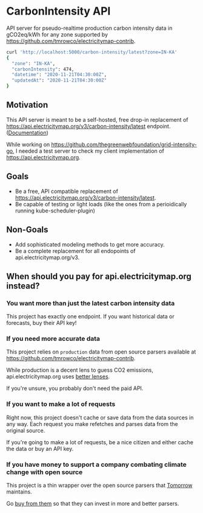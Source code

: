 # CarbonIntensity API

API server for pseudo-realtime production carbon intensity data in gCO2eq/kWh for any zone supported by https://github.com/tmrowco/electricitymap-contrib.

```bash
curl 'http://localhost:5000/carbon-intensity/latest?zone=IN-KA'
{
  "zone": "IN-KA",
  "carbonIntensity": 474,
  "datetime": "2020-11-21T04:30:00Z",
  "updatedAt": "2020-11-21T04:30:00Z"
}
```

## Motivation

This API server is meant to be a self-hosted, free drop-in replacement of https://api.electricitymap.org/v3/carbon-intensity/latest endpoint. ([Documentation](http://static.electricitymap.org/api/docs/index.html#live-carbon-intensity))

While working on https://github.com/thegreenwebfoundation/grid-intensity-go, I needed a test server to check my client implementation of https://api.electricitymap.org.

## Goals

- Be a free, API compatible replacement of https://api.electricitymap.org/v3/carbon-intensity/latest.
- Be capable of testing or light loads (like the ones from a perioidically running kube-scheduler-plugin)

## Non-Goals

- Add sophisticated modeling methods to get more accuracy.
- Be a complete replacement for all endopoints of api.electricitymap.org/v3.

## When should you pay for api.electricitymap.org instead?

### You want more than just the latest carbon intensity data

This project has exactly one endpoint. If you want historical data or forecasts, buy their API key!

### If you need more accurate data

This project relies on `production` data from open source parsers available at https://github.com/tmrowco/electricitymap-contrib.

While production is a decent lens to guess CO2 emissions, api.electricitymap.org uses [better lenses](https://www.sciencedirect.com/science/article/pii/S2211467X19300549).

If you're unsure, you probably don't need the paid API.

### If you want to make a lot of requests

Right now, this project doesn't cache or save data from the data sources in any way. Each request you make refetches and parses data from the original source.

If you're going to make a lot of requests, be a nice citizen and either cache the data or buy an API key.

### If you have money to support a company combating climate change with open source

This project is a thin wrapper over the open source parsers that [Tomorrow](https://tmrow.com) maintains.

Go [buy from them](https://api.electricitymap.org/#pricing) so that they can invest in more and better parsers.
